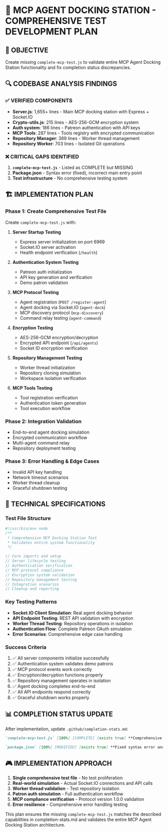 # 🚀 MCP AGENT DOCKING STATION - COMPREHENSIVE TEST DEVELOPMENT PLAN

## 🎯 OBJECTIVE

Create missing `complete-mcp-test.js` to validate entire MCP Agent Docking Station functionality and fix completion status discrepancies.

## 🔍 CODEBASE ANALYSIS FINDINGS

### ✅ VERIFIED COMPONENTS

- **Server.js**: 1,655+ lines - Main MCP docking station with Express + Socket.IO
- **Crypto-utils.js**: 215 lines - AES-256-GCM encryption system
- **Auth system**: 186 lines - Patreon authentication with API keys
- **MCP Tools**: 287 lines - Tools registry with encrypted communication
- **Repository Manager**: 389 lines - Worker thread management
- **Repository Worker**: 703 lines - Isolated Git operations

### ❌ CRITICAL GAPS IDENTIFIED

1. **`complete-mcp-test.js`** - Listed as COMPLETE but MISSING
2. **Package.json** - Syntax error (fixed), incorrect main entry point
3. **Test infrastructure** - No comprehensive testing system

## 🏗️ IMPLEMENTATION PLAN

### Phase 1: Create Comprehensive Test File

Create `complete-mcp-test.js` with:

1. **Server Startup Testing**
   - Express server initialization on port 6969
   - Socket.IO server activation
   - Health endpoint verification (`/health`)

2. **Authentication System Testing**
   - Patreon auth initialization
   - API key generation and verification
   - Demo patron validation

3. **MCP Protocol Testing**
   - Agent registration (`POST /register-agent`)
   - Agent docking via Socket.IO (`agent-dock`)
   - MCP discovery protocol (`mcp-discovery`)
   - Command relay testing (`agent-command`)

4. **Encryption Testing**
   - AES-256-GCM encryption/decryption
   - Encrypted API endpoint (`/api/agents`)
   - Socket ID encryption verification

5. **Repository Management Testing**
   - Worker thread initialization
   - Repository cloning simulation
   - Workspace isolation verification

6. **MCP Tools Testing**
   - Tool registration verification
   - Authentication token generation
   - Tool execution workflow

### Phase 2: Integration Validation

- End-to-end agent docking simulation
- Encrypted communication workflow
- Multi-agent command relay
- Repository deployment testing

### Phase 3: Error Handling & Edge Cases

- Invalid API key handling
- Network timeout scenarios
- Worker thread cleanup
- Graceful shutdown testing

## 🔧 TECHNICAL SPECIFICATIONS

### Test File Structure

```javascript
#!/usr/bin/env node
/**
 * Comprehensive MCP Docking Station Test
 * Validates entire system functionality
 */

// Core imports and setup
// Server lifecycle testing
// Authentication verification
// MCP protocol compliance
// Encryption system validation
// Repository management testing
// Integration scenarios
// Cleanup and reporting
```

### Key Testing Patterns

- **Socket.IO Client Simulation**: Real agent docking behavior
- **API Endpoint Testing**: REST API validation with encryption
- **Worker Thread Testing**: Repository operations in isolation
- **Authentication Flow**: Complete Patreon OAuth simulation
- **Error Scenarios**: Comprehensive edge case handling

### Success Criteria

1. ✅ All server components initialize successfully
2. ✅ Authentication system validates demo patrons
3. ✅ MCP protocol events work correctly
4. ✅ Encryption/decryption functions properly
5. ✅ Repository management operates in isolation
6. ✅ Agent docking completes end-to-end
7. ✅ All API endpoints respond correctly
8. ✅ Graceful shutdown works properly

## 📊 COMPLETION STATUS UPDATE

After implementation, update `.github/completion-stats.md`:

```markdown
`complete-mcp-test.js` [100%] [COMPLETE] [exists true] **Comprehensive MCP deployment test** <Server startup, endpoint testing, agent deployment, communication validation, integration testing>

`package.json` [100%] [MODIFIED] [exists true] **Fixed syntax error and scripts** <Dependencies, scripts, metadata, version 4.0.0, corrected main entry point>
```

## 🎮 IMPLEMENTATION APPROACH

1. **Single comprehensive test file** - No test proliferation
2. **Real-world simulation** - Actual Socket.IO connections and API calls
3. **Worker thread validation** - Test repository isolation
4. **Patron auth simulation** - Full authentication workflow
5. **MCP compliance verification** - Protocol version 1.0.0 validation
6. **Error resilience** - Comprehensive error handling testing

This plan ensures the missing `complete-mcp-test.js` matches the described capabilities in completion-stats.md and validates the entire MCP Agent Docking Station architecture.
